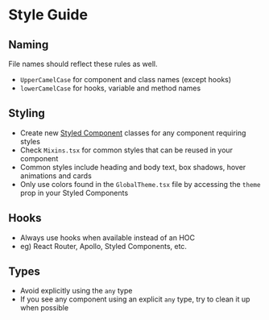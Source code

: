 # Style Guide

## Naming

File names should reflect these rules as well.

- `UpperCamelCase` for component and class names (except hooks)
- `lowerCamelCase` for hooks, variable and method names

## Styling

- Create new [Styled Component](https://styled-components.com/) classes for any component requiring styles
- Check `Mixins.tsx` for common styles that can be reused in your component
- Common styles include heading and body text, box shadows, hover animations and cards
- Only use colors found in the `GlobalTheme.tsx` file by accessing the `theme` prop in your Styled Components

## Hooks

- Always use hooks when available instead of an HOC
- eg) React Router, Apollo, Styled Components, etc.

## Types

- Avoid explicitly using the `any` type
- If you see any component using an explicit `any` type, try to clean it up when possible
